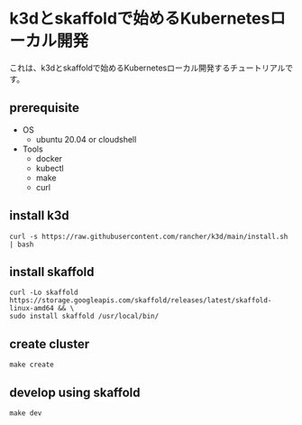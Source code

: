 # k3dとskaffoldで始めるKubernetesローカル開発
これは、k3dとskaffoldで始めるKubernetesローカル開発するチュートリアルです。

## prerequisite

- OS
  - ubuntu 20.04 or cloudshell
- Tools
  - docker
  - kubectl
  - make
  - curl

## install k3d
```
curl -s https://raw.githubusercontent.com/rancher/k3d/main/install.sh | bash
```

## install skaffold
```
curl -Lo skaffold https://storage.googleapis.com/skaffold/releases/latest/skaffold-linux-amd64 && \
sudo install skaffold /usr/local/bin/
```

## create cluster 
```
make create
```

## develop using skaffold
```
make dev
```

